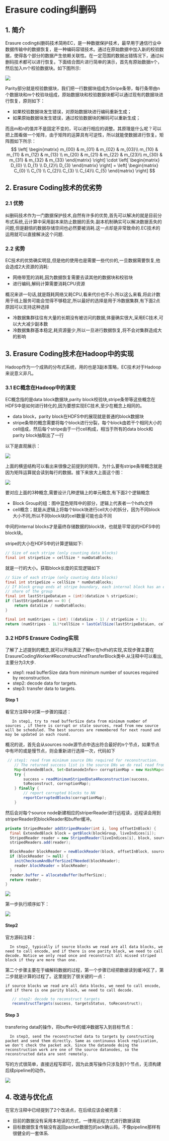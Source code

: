 # Erasure coding纠删码

## 1. 简介

Erasure coding纠删码技术简称EC，是一种数据保护技术，最早用于通信行业中数据传输中的数据恢复，是一种编码容错技术。通过在原始数据中加入新的校验数据，使得各个部分的数据产生依赖关联性。在一定范围的数据出错情况下，通过纠删码技术都可以进行恢复。下面结合图片进行简单的演示，首先有原始数据n个，然后加入m个校验数据块。如下图所示:

![](../img/Erasure_coding_1.jpg)

Parity部分就是校验数据块，我们把一行数据块组成为Stripe条带，每行条带由n个数据块和m个校验块组成，原始数据块和校验数据块都可以通过现有的数据块进行恢复，原则如下：

- 如果校验数据块发生错误，对原始数据块进行编码重新生成；
- 如果原始数据块发生错误，通过校验数据块的解码可以重新生成；

而且m和n的值并不是固定不变的，可以进行相应的调整。其原理是什么呢？可以把上图看做一个矩阵，由于矩阵的运算具有可逆性，所以就能使数据进行恢复。矩阵图如下所示：
$$
\left[
 \begin{matrix}
   m_{00} & m_{01} & m_{02} & m_{03}\\
   m_{10} & m_{11} & m_{12} & m_{13} \\
    m_{20} & m_{21} & m_{22} & m_{23}\\
    m_{30} & m_{31} & m_{32} & m_{33}
  \end{matrix} 
\right] \cdot \left[
 \begin{matrix}
   D_{0} \\
   D_{1} \\
    D_{2}\\
    D_{3}
  \end{matrix} 
\right] = \left[
 \begin{matrix}
   C_{0} \\
   C_{1} \\
    C_{2}\\
    C_{3} \\
    C_{4}\\
    C_{5}
  \end{matrix} 
\right]
$$

## 2. Erasure Coding技术的优劣势

### 2.1 优势

纠删码技术作为一门数据保护技术,自然有许多的优势,首先可以解决的就是目前分布式系统,云计算中采用副本来防止数据的丢失.副本机制确实可以解决数据丢失的问题,但是翻倍的数据存储空间也必然要被消耗.这一点却是非常致命的.EC技术的运用就可以直接解决这个问题.

### 2.2 劣势

EC技术的优势确实明显,但是他的使用也是需要一些代价的,一旦数据需要恢复,他会造成2大资源的消耗:

- 网络带宽的消耗,因为数据恢复需要去读其他的数据块和校验块
- 进行编码,解码计算需要消耗CPU资源

 概况来讲一句话,就是既耗网络又耗CPU,看来代价也不小.所以这么来看,将此计数用于线上服务可能会觉得不够稳定,所以最好的选择是用于冷数据集群,有下面2点原因可以支持这种选择

- 冷数据集群往往有大量的长期没有被访问的数据,体量确实很大,采用EC技术,可以大大减少副本数
- 冷数据集群基本稳定,耗资源量少,所以一旦进行数据恢复,将不会对集群造成大的影响

## 3. Erasure Coding技术在Hadoop中的实现

Hadoop作为一个成熟的分布式系统，用的也是3副本策略，EC技术对于Hadoop来说意义非凡。

### 3.1 EC概念在Hadoop中的演变

EC概念指的是data block数据块,parity block校验块,stripe条带等这些概念在HDFS中是如何进行转化的,因为要想实现EC技术,至少在概念上相同的。

- data block，parity block在HDFS中的展现就是普通的block数据块
- stripe条带的概念需要将每个block进行分裂，每个block由若干个相同大小的cell组成，然后每个stripe由于一行cell构成，相当于所有的data block和parity block抽取出了一行

以下是直观展示：

![](../img/HDFS_EC_Stripe.jpg)

 上面的横竖结构可以看出来很像之前提到的矩阵，为什么要有stripe条带概念就是因为矩阵运算就会读到每行的数据。接下来放大上面这个图：

![](../img/HDFS_EC_Stripe2.jpg)

要对应上面的3种概念,需要设计几种逻辑上的单元概念,有下面2个逻辑概念

- Block Group的组：图中蓝色矩阵中的部分，逻辑上代表者一个hdfs文件
- cell概念；就是从逻辑上将每个block块进行cell大小的拆分，因为不同block大小不同,所以不同block块的cell数量可能也会不同

中间的internal blocks才是最终存储数据的block块，也就是平常说的HDFS中的block块。

stripe的大小在HDFS中的计算逻辑如下:

```java
// Size of each stripe (only counting data blocks)
final int stripeSize = cellSize * numDataBlocks;
```

就是一行的大小。获取block长度的实现逻辑如下

```java
// Size of each stripe (only counting data blocks)
final int stripeSize = cellSize * numDataBlocks;
// If block group ends at stripe boundary, each internal block has an equal
// share of the group
final int lastStripeDataLen = (int)(dataSize % stripeSize);
if (lastStripeDataLen == 0) {
	return dataSize / numDataBlocks;
}

final int numStripes = (int) ((dataSize - 1) / stripeSize + 1);
return (numStripes - 1L)*cellSize + lastCellSize(lastStripeDataLen, cellSize, numDataBlocks, i);
```

### 3.2 HDFS Erasure Coding实现

了解了上述提到的概念,就可以开始真正了解ec在hdfs的实现,实现步骤主要在ErasureCodingWorker#ReconstructAndTransferBlock类中.从注释中可以看出,主要分为3大步.

- step1: read bufferSize data from minimum number of sources required by reconstruction.
- step2: decode data for targets.
- step3: transfer data to targets.

#### Step 1

看官方注释中对第一步骤的描述：

```
   In step1, try to read bufferSize data from minimum number of sources , if there is corrupt or stale sources, read from new source will be scheduled. The best sources are remembered for next round and may be updated in each round.
```

概况的说，首先会从sources node源节点中选出符合最好的n个节点，如果节点中有坏的或是慢节点，则会重新进行选择一次，代码如下

```java
 // step1: read from minimum source DNs required for reconstruction.
    // The returned success list is the source DNs we do real read from
    Map<ExtendedBlock, Set<DatanodeInfo>> corruptionMap = new HashMap<>();
    try {
        success = readMinimumStripedData4Reconstruction(success,
        toReconstruct, corruptionMap);
    } finally {
        // report corrupted blocks to NN
        reportCorruptedBlocks(corruptionMap);
    }
```

然后会对每个source node新建相应的striperReader进行远程读，远程读会用到striperReader的blockReader和buffer缓冲。

```java
private StripedReader addStripedReader(int i, long offsetInBlock) {
  final ExtendedBlock block = getBlock(blockGroup, liveIndices[i]);
  StripedReader reader = new StripedReader(liveIndices[i], block, sources[i]);
  stripedReaders.add(reader);

  BlockReader blockReader = newBlockReader(block, offsetInBlock, sources[i]);
  if (blockReader != null) {
    initChecksumAndBufferSizeIfNeeded(blockReader);
    reader.blockReader = blockReader;
  }
  reader.buffer = allocateBuffer(bufferSize);
  return reader;
}

```

![](../img/HDFS_EC_striperReader.jpg)

第一步执行顺序如下：

![](../img/HDFS_EC_Step1.jpg)

#### Step2

官方源码注释：

```
  In step2, typically if source blocks we read are all data blocks, we need to call encode, and if there is one parity block, we need to call decode. Notice we only read once and reconstruct all missed striped block if they are more than one.
```

第二个步骤主要在于编解码数据的过程，第一个步骤已经把数据读到缓冲区了，第二步就是计算的过程了。这里提到了很关键的一点：

```
if source blocks we read are all data blocks, we need to call encode, and if there is one parity block, we need to call decode.
```

```java
   // step2: decode to reconstruct targets
   reconstructTargets(success, targetsStatus, toReconstruct);
```

#### Step 3

transfering data的操作，将buffer中的缓冲数据写入到目标节点：

```
  In step3, send the reconstructed data to targets by constructing packet and send them directly. Same as continuous block replication, we don't check the packet ack. Since the datanode doing the reconstruction work are one of the source datanodes, so the reconstructed data are sent remotely.
```

写的方式很简单，直接远程写即可，因为此类写操作只涉及到1个节点，无须构建后续pipeline的动作。

![](../img/HDFS_EC_Steps.jpg)

## 4. 改进与优化点

在官方注释中已经提到了2个改进点，在后续应该会被完善：

- 目前的数据没有采用本地读的方式，一律用远程方式进行数据读取
- 目标数据恢复传输没有返回packet数据包的ack确认码，不像pipeline那样有很健全的一套体系.